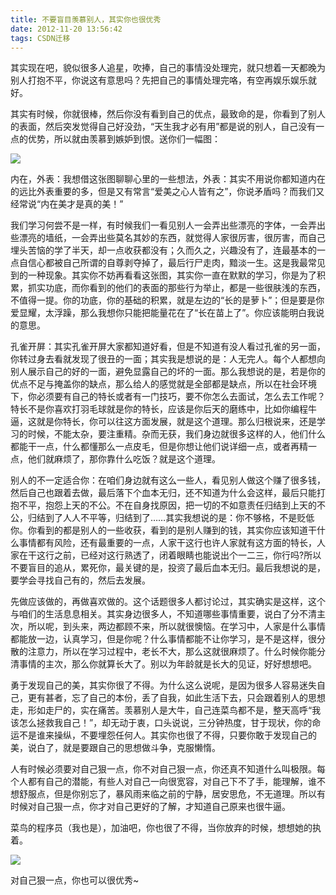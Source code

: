 ```yaml
---
title: 不要盲目羡慕别人，其实你也很优秀
date: 2012-11-20 13:56:42
tags: CSDN迁移
---
```

   其实现在吧，貌似很多人追星，吹捧，自己的事情没处理完，就只想着一天都晚为别人打抱不平，你说这有意思吗？先把自己的事情处理完咯，有空再娱乐娱乐就好。

 其实有时候，你就很棒，然后你没有看到自己的优点，最致命的是，你看到了别人的表面，然后突发觉得自己好没劲，“天生我才必有用”都是说的别人，自己没有一点的优势，所以就由羡慕到嫉妒到恨。送你们一幅图：

 ![](https://img-my.csdn.net/uploads/201205/30/1338384156_9207.jpg)  


 内在，外表：我想借这张图聊聊心里的一些想法，外表：其实不用说你都知道内在的远比外表重要的多，但是又有常言“爱美之心人皆有之”，你说矛盾吗？而我们又经常说“内在美才是真的美！”

 我们学习何尝不是一样，有时候我们一看见别人一会弄出些漂亮的字体，一会弄出些漂亮的墙纸，一会弄出些莫名其妙的东西，就觉得人家很厉害，很厉害，而自己埋头苦恼的学了半天，却一点收获都没有；久而久之，兴趣没有了，连最基本的一点自信心都被自己所谓的自尊剥夺掉了，最后行尸走肉，黯淡一生。这是我最常见到的一种现象。其实你不妨再看看这张图，其实你一直在默默的学习，你是为了积累，抓实功底，而你看到的他们的表面的那些行为举止，都是一些很肤浅的东西，不值得一提。你的功底，你的基础的积累，就是左边的“长的是萝卜”；但是要是你爱显耀，太浮躁，那么我想你只能把能量花在了“长在苗上了”。你应该能明白我说的意思。

 孔雀开屏：其实孔雀开屏大家都知道好看，但是不知道有没人看过孔雀的另一面，你转过身去看就发现了很丑的一面；其实我是想说的是：人无完人。每个人都想向别人展示自己的好的一面，避免显露自己的坏的一面。那么我想说的是，若是你的优点不足与掩盖你的缺点，那么给人的感觉就是全部都是缺点，所以在社会环境下，你必须要有自己的特长或者有一门技巧，要不你怎么去面试，怎么去工作呢？特长不是你喜欢打羽毛球就是你的特长，应该是你后天的磨练中，比如你编程牛逼，这就是你特长，你可以往这方面发展，就是这个道理。那么归根说来，还是学习的时候，不能太杂，要注重精。杂而无获，我们身边就很多这样的人，他们什么都能干一点，什么都懂那么一点皮毛，但是你想让他们说详细一点，或者再精一点，他们就麻烦了，那你靠什么吃饭？就是这个道理。

 别人的不一定适合你：在咱们身边就有这么一些人，看见别人做这个赚了很多钱，然后自己也跟着去做，最后落下个血本无归，还不知道为什么会这样，最后只能打抱不平，抱怨上天的不公。不在自身找原因，把一切的不如意责任归结到上天的不公，归结到了人人不平等，归结到了……其实我想说的是：你不够格，不是贬低你。你看到的都是别人的一些收获，看到的是别人赚到的钱，其实你应该知道干什么事情都有风险，还有最重要的一点，人家干这行也许人家就有这方面的特长，人家在干这行之前，已经对这行熟透了，闭着眼睛也能说出个一二三，你行吗?所以不要盲目的追从，累死你，最关键的是，投资了最后血本无归。最后我想说的是，要学会寻找自己有的，然后去发展。

 先做应该做的，再做喜欢做的。这个话题很多人都讨论过，其实确实是这样，这个与咱们的生活息息相关。其实身边很多人，不知道哪些事情重要，说白了分不清主次，所以呢，到头来，两边都顾不来，所以就很懊恼。在学习中，人家是什么事情都能放一边，认真学习，但是你呢？什么事情都能不让你学习，是不是这样，很分散的注意力，所以在学习过程中，老长不大，那么这就很麻烦了。什么时候你能分清事情的主次，那么你就算长大了。别以为年龄就是长大的见证，好好想想吧。

 勇于发现自己的美，其实你很了不得。为什么这么说呢，是因为很多人容易迷失自己，更有甚者，忘了自己的本份，丢了自我，如此生活下去，只会跟着别人的思想走，形如走尸的，实在痛苦。羡慕别人是大牛，自己连菜鸟都不是，整天高呼“我该怎么拯救我自己！”，却无动于衷，口头说说，三分钟热度，甘于现状，你的命运不是谁来操纵，不要埋怨任何人。其实你也很了不得，只要你敢于发现自己的美，说白了，就是要跟自己的思想做斗争，克服懒惰。

 人有时候必须要对自己狠一点，你不对自己狠一点，你还真不知道什么叫极限。每个人都有自己的潜能，有些人对自己一向很宽容，对自己下不了手，能理解，谁不想舒服点，但是你别忘了，暴风雨来临之前的宁静，居安思危，不无道理。所以有时候对自己狠一点，你才对自己更好的了解，才知道自己原来也很牛逼。

 菜鸟的程序员（我也是），加油吧，你也很了不得，当你放弃的时候，想想她的执着。

 ![](https://img-my.csdn.net/uploads/201205/31/1338450000_3008.jpg)

 对自己狠一点，你也可以很优秀~

   
   
   
   
 